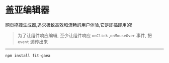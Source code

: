 # 盖亚编辑器

网页拖拽生成器,追求极致高效和流畅的用户体验,它是即插即用的!

> 为了让组件响应编辑, 至少让组件响应 `onClick` ,`onMouseOver` 事件, 把 `event` 透传出来

---

````jsx
npm install fit-gaea
````
